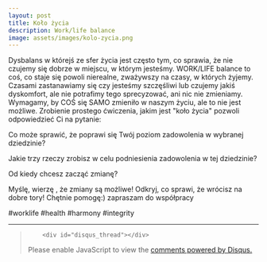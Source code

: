 ```yaml
---
layout: post
title: Koło życia
description: Work/life balance
image: assets/images/kolo-zycia.png
---
```


Dysbalans w którejś ze sfer życia jest często tym, co sprawia, że nie czujemy się dobrze w miejscu, w którym jesteśmy. WORK/LIFE balance to coś, co staje się powoli nierealne, zważywszy na czasy, w których żyjemy. Czasami zastanawiamy się czy jesteśmy szczęśliwi lub czujemy jakiś dyskomfort, ale nie potrafimy tego sprecyzować, ani nic nie zmieniamy. Wymagamy, by COŚ się SAMO zmieniło w naszym życiu, ale to nie jest możliwe. 
Zrobienie prostego ćwiczenia, jakim jest "koło życia" pozwoli odpowiedzieć Ci na pytanie:

Co może sprawić, że poprawi się Twój poziom zadowolenia w wybranej dziedzinie?

Jakie trzy rzeczy zrobisz w celu podniesienia zadowolenia w tej dziedzinie?

Od kiedy chcesz zacząć zmianę?

Myślę, wierzę , że zmiany są możliwe! Odkryj, co sprawi, że wrócisz na dobre tory! Chętnie pomogę:) zapraszam do współpracy

#worklife
#health
#harmony
#integrity




<hr class="major" />

<blockquote>	
		
		<div id="disqus_thread"></div>
<script>
    /**
    *  RECOMMENDED CONFIGURATION VARIABLES: EDIT AND UNCOMMENT THE SECTION BELOW TO INSERT DYNAMIC VALUES FROM YOUR PLATFORM OR CMS.
    *  LEARN WHY DEFINING THESE VARIABLES IS IMPORTANT: https://disqus.com/admin/universalcode/#configuration-variables    */
    /*
    var disqus_config = function () {
    this.page.url = 'https://www.pharmabusters.pl/2022/10/11/kolo-zycia.html';  // Replace PAGE_URL with your page's canonical URL variable
    this.page.identifier = PAGE_IDENTIFIER; // Replace PAGE_IDENTIFIER with your page's unique identifier variable
    };
    */
    (function() { // DON'T EDIT BELOW THIS LINE
    var d = document, s = d.createElement('script');
    s.src = 'https://pharmabusters.disqus.com/embed.js';
    s.setAttribute('data-timestamp', +new Date());
    (d.head || d.body).appendChild(s);
    })();
</script>
<noscript>Please enable JavaScript to view the <a href="https://disqus.com/?ref_noscript">comments powered by Disqus.</a></noscript>
<script id="dsq-count-scr" src="//pharmabusters.disqus.com/count.js" async></script>
</blockquote>


